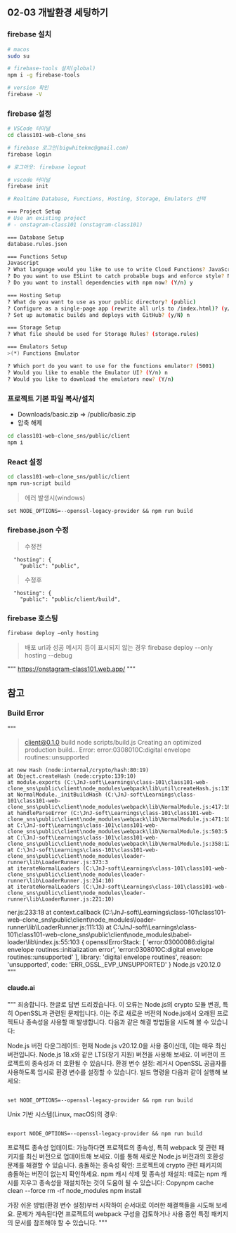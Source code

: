 ## 02-03 개발환경 세팅하기

### firebase 설치

```sh
# macos
sudo su

# firebase-tools 설치(global)
npm i -g firebase-tools

# version 확인
firebase -V
```

### firebase 설정

```sh
# VSCode 터미널
cd class101-web-clone_sns

# firebase 로그인(bigwhitekmc@gmail.com)
firebase login

# 로그아웃: firebase logout

# vscode 터미널
firebase init

# Realtime Database, Functions, Hosting, Storage, Emulators 선택

=== Project Setup
# Use an existing project
# - onstagram-class101 (onstagram-class101)

=== Database Setup
database.rules.json

=== Functions Setup
Javascript
? What language would you like to use to write Cloud Functions? JavaScript
? Do you want to use ESLint to catch probable bugs and enforce style? N
? Do you want to install dependencies with npm now? (Y/n) y

=== Hosting Setup
? What do you want to use as your public directory? (public)
? Configure as a single-page app (rewrite all urls to /index.html)? (y/N) y
? Set up automatic builds and deploys with GitHub? (y/N) n

=== Storage Setup
? What file should be used for Storage Rules? (storage.rules)

=== Emulators Setup
>(*) Functions Emulator

? Which port do you want to use for the functions emulator? (5001)
? Would you like to enable the Emulator UI? (Y/n) n
? Would you like to download the emulators now? (Y/n)
```

### 프로젝트 기본 파일 복사/설치

- Downloads/basic.zip => /public/basic.zip
- 압축 해제

```sh
cd class101-web-clone_sns/public/client
npm i
```

### React 설정

```sh
cd class101-web-clone_sns/public/client
npm run-script build
```

> 에러 발생시(windows)

```
set NODE_OPTIONS=--openssl-legacy-provider && npm run build
```

### firebase.json 수정

> 수정전

```
  "hosting": {
    "public": "public",
```

> 수정후

```
  "hosting": {
    "public": "public/client/build",
```

### firebase 호스팅

```sh
firebase deploy —only hosting
```

> 배포 url과 성공 메시지 등이 표시되지 않는 경우
> firebase deploy --only hosting --debug

"""
https://onstagram-class101.web.app/
"""

## 참고

### Build Error

"""

> client@0.1.0 build
> node scripts/build.js
> Creating an optimized production build...
> Error: error:0308010C:digital envelope routines::unsupported

    at new Hash (node:internal/crypto/hash:80:19)
    at Object.createHash (node:crypto:139:10)
    at module.exports (C:\JnJ-soft\Learnings\class-101\class101-web-clone_sns\public\client\node_modules\webpack\lib\util\createHash.js:135:53)
    at NormalModule._initBuildHash (C:\JnJ-soft\Learnings\class-101\class101-web-clone_sns\public\client\node_modules\webpack\lib\NormalModule.js:417:16)
    at handleParseError (C:\JnJ-soft\Learnings\class-101\class101-web-clone_sns\public\client\node_modules\webpack\lib\NormalModule.js:471:10)
    at C:\JnJ-soft\Learnings\class-101\class101-web-clone_sns\public\client\node_modules\webpack\lib\NormalModule.js:503:5
    at C:\JnJ-soft\Learnings\class-101\class101-web-clone_sns\public\client\node_modules\webpack\lib\NormalModule.js:358:12
    at C:\JnJ-soft\Learnings\class-101\class101-web-clone_sns\public\client\node_modules\loader-runner\lib\LoaderRunner.js:373:3
    at iterateNormalLoaders (C:\JnJ-soft\Learnings\class-101\class101-web-clone_sns\public\client\node_modules\loader-runner\lib\LoaderRunner.js:214:10)
    at iterateNormalLoaders (C:\JnJ-soft\Learnings\class-101\class101-web-clone_sns\public\client\node_modules\loader-runner\lib\LoaderRunner.js:221:10)

ner.js:233:18
at context.callback (C:\JnJ-soft\Learnings\class-101\class101-web-clone_sns\public\client\node_modules\loader-runner\lib\LoaderRunner.js:111:13)
at C:\JnJ-soft\Learnings\class-101\class101-web-clone_sns\public\client\node_modules\babel-loader\lib\index.js:55:103 {
opensslErrorStack: [
'error:03000086:digital envelope routines::initialization error',
'error:0308010C:digital envelope routines::unsupported'
],
library: 'digital envelope routines',
reason: 'unsupported',
code: 'ERR_OSSL_EVP_UNSUPPORTED'
}
Node.js v20.12.0
"""

#### claude.ai

"""
죄송합니다. 한글로 답변 드리겠습니다.
이 오류는 Node.js의 crypto 모듈 변경, 특히 OpenSSL과 관련된 문제입니다. 이는 주로 새로운 버전의 Node.js에서 오래된 프로젝트나 종속성을 사용할 때 발생합니다.
다음과 같은 해결 방법들을 시도해 볼 수 있습니다:

Node.js 버전 다운그레이드:
현재 Node.js v20.12.0을 사용 중이신데, 이는 매우 최신 버전입니다. Node.js 18.x와 같은 LTS(장기 지원) 버전을 사용해 보세요. 이 버전이 프로젝트의 종속성과 더 호환될 수 있습니다.
환경 변수 설정:
레거시 OpenSSL 공급자를 사용하도록 임시로 환경 변수를 설정할 수 있습니다. 빌드 명령을 다음과 같이 실행해 보세요:

```

set NODE_OPTIONS=--openssl-legacy-provider && npm run build

```

Unix 기반 시스템(Linux, macOS)의 경우:

```

export NODE_OPTIONS=--openssl-legacy-provider && npm run build

```

프로젝트 종속성 업데이트:
가능하다면 프로젝트의 종속성, 특히 webpack 및 관련 패키지를 최신 버전으로 업데이트해 보세요. 이를 통해 새로운 Node.js 버전과의 호환성 문제를 해결할 수 있습니다.
충돌하는 종속성 확인:
프로젝트에 crypto 관련 패키지의 충돌하는 버전이 없는지 확인하세요.
npm 캐시 삭제 및 종속성 재설치:
때로는 npm 캐시를 지우고 종속성을 재설치하는 것이 도움이 될 수 있습니다:
Copynpm cache clean --force
rm -rf node_modules
npm install

가장 쉬운 방법(환경 변수 설정)부터 시작하여 순서대로 이러한 해결책들을 시도해 보세요. 문제가 계속된다면 프로젝트의 webpack 구성을 검토하거나 사용 중인 특정 패키지의 문서를 참조해야 할 수 있습니다.
"""

```

```
